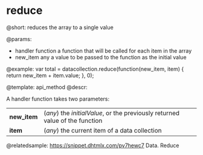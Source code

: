 reduce
=======

@short:
	reduces the array to a single value

@params:

- handler			function		a function that will be called for each item in the array
- new_item          any             a value to be passed to the function as the initial value


@example:
var total = datacollection.reduce(function(new_item, item) {
    return new_item + item.value;
}, 0);


@template:	api_method
@descr:

A handler function takes two parameters:

<table class="webixdoc_links">
	<tbody>
        <tr>
			<td class="webixdoc_links0"><b>new_item</b></td>
			<td>(<i>any</i>) the <i>initialValue</i>, or the previously returned value of the function</td>
		</tr>
        <tr>
			<td class="webixdoc_links0"><b>item</b></td>
			<td>(<i>any</i>) the current item of a data collection</td>
		</tr>
    </tbody>
</table>

@relatedsample: https://snippet.dhtmlx.com/pv7hewc7	Data. Reduce